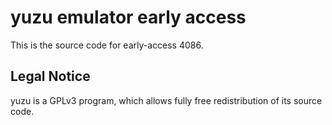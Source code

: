 yuzu emulator early access
=============

This is the source code for early-access 4086.

## Legal Notice

yuzu is a GPLv3 program, which allows fully free redistribution of its source code.